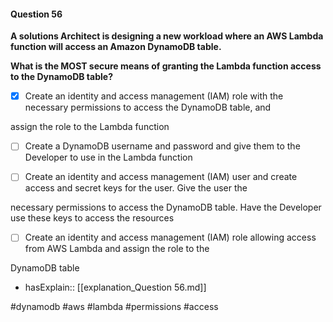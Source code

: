 #### Question  56


**A solutions Architect is designing a new workload where an AWS Lambda function will access an Amazon DynamoDB table.**


**What is the MOST secure means of granting the Lambda function access to the DynamoDB table?**


- [x] Create an identity and access management (IAM) role with the necessary permissions to access the DynamoDB table, and

assign the role to the Lambda function


- [ ] Create a DynamoDB username and password and give them to the Developer to use in the Lambda function


- [ ] Create an identity and access management (IAM) user and create access and secret keys for the user. Give the user the

necessary permissions to access the DynamoDB table. Have the Developer use these keys to access the resources


- [ ] Create an identity and access management (IAM) role allowing access from AWS Lambda and assign the role to the

DynamoDB table



- hasExplain:: [[explanation_Question  56.md]]

#dynamodb #aws #lambda #permissions #access 